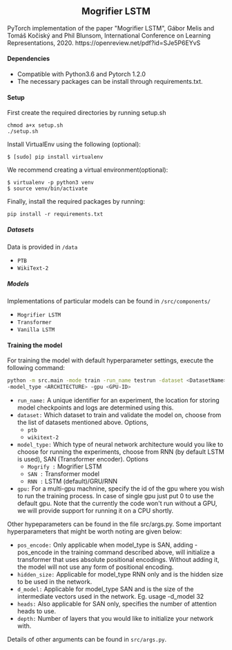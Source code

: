 <h2 align="center">
    Mogrifier LSTM
</h2>
PyTorch implementation of the paper "Mogrifier LSTM", Gábor Melis and Tomáš Kočiský and Phil Blunsom, International Conference on Learning Representations, 2020. https://openreview.net/pdf?id=SJe5P6EYvS

#### Dependencies

- Compatible with Python3.6 and Pytorch 1.2.0
- The necessary packages can be install through requirements.txt.

#### Setup

First create the required directories by running setup.sh

```shell
chmod a+x setup.sh
./setup.sh
```

Install VirtualEnv using the following (optional):

```shell
$ [sudo] pip install virtualenv
```

We recommend creating a virtual environment(optional):

```shell
$ virtualenv -p python3 venv
$ source venv/bin/activate
```

Finally, install the required packages by running:

```shell
pip install -r requirements.txt
```

##### Datasets

Data is provided in `/data` 

- `PTB`
- `WikiText-2`

##### Models

Implementations of particular models can be found in `/src/components/`

- `Mogrifier LSTM`
- `Transformer`
- `Vanilla LSTM`

#### Training the model

For training the model with default hyperparameter settings, execute the following command:

```bash
python -m src.main -mode train -run_name testrun -dataset <DatasetName> \
-model_type <ARCHITECTURE> -gpu <GPU-ID>
```

  - `run_name:` A unique identifier for an experiment, the location for storing model checkpoints and logs are determined using this.
  - `dataset:` Which dataset to train and validate the model on, choose from the list of datasets mentioned above. Options,
      - `ptb`
      - `wikitext-2`
  - `model_type:` Which type of neural network architecture would you like to choose for running the experiments, choose from RNN (by default LSTM is used), SAN (Transformer encoder). Options
      - `Mogrify :` Mogrifier LSTM
      - `SAN :` Transformer model
      - `RNN :` LSTM (default)/GRU/RNN 
  - `gpu:` For a multi-gpu machnine, specify the id of the gpu where you wish to run the training process. In case of single gpu just put 0 to use the default gpu. Note that the currently the code won't run without a GPU, we will provide support for running it on a CPU shortly.

Other hypeparameters can be found in the file src/args.py. Some important hyperparameters that might be worth noting are given below:

- `pos_encode:` Only applicable when model_type is SAN, adding -pos_encode in the training command described above, will initialize a transformer that uses absolute positional encodings. Without adding it, the model will not use any form of positional encoding.
- `hidden_size:` Applicable for model_type RNN only and is the hidden size to be used in the network.
- `d_model:` Applicable for model_type SAN and is the size of the intermediate vectors used in the network. Eg. usage -d_model 32
- `heads:` Also applicable for SAN only, specifies the number of attention heads to use.
- `depth:` Number of layers that you would like to initialize your network with.

Details of other arguments can be found in `src/args.py`.



